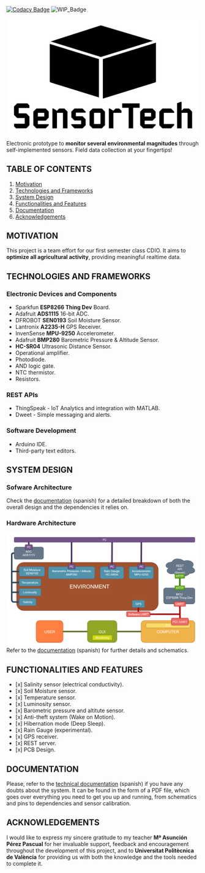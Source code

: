[![Codacy Badge](https://app.codacy.com/project/badge/Grade/afd781d6d3334004acae8f7ddd0c4dc8)](https://www.codacy.com/gh/abidanBrito/sensor-tech/dashboard?utm_source=github.com&amp;utm_medium=referral&amp;utm_content=abidanBrito/sensor-tech&amp;utm_campaign=Badge_Grade)
![WIP_Badge](https://img.shields.io/badge/version-1.0-blue.svg)

![Project_Logo](img/logo.png)

Electronic prototype to **monitor several environmental magnitudes** through self-implemented sensors. Field data collection at your fingertips!

## TABLE OF CONTENTS
1.  [Motivation](#motivation)
2.  [Technologies and Frameworks](#technologies-and-frameworks)
3.  [System Design](#system-design)
4.  [Functionalities and Features](#functionalities-and-features)
5.  [Documentation](#documentation)
6.  [Acknowledgements](#acknowledgements)

## MOTIVATION
This project is a team effort for our first semester class CDIO. It aims to **optimize all agricultural activity**, providing meaningful realtime data.

## TECHNOLOGIES AND FRAMEWORKS
### Electronic Devices and Components
*   Sparkfun **ESP8266 Thing Dev** Board.
*   Adafruit **ADS1115** 16-bit ADC.
*   DFROBOT **SEN0193** Soil Moisture Sensor.
*   Lantronix **A2235-H** GPS Receiver.
*   InvenSense **MPU-9250** Accelerometer.
*   Adafruit **BMP280** Barometric Pressure & Altitude Sensor.
*   **HC-SR04** Ultrasonic Distance Sensor. 
*   Operational amplifier.
*   Photodiode.
*   AND logic gate.
*   NTC thermistor.
*   Resistors.

### REST APIs
*   ThingSpeak - IoT Analytics and integration with MATLAB.
*   Dweet - Simple messaging and alerts. 

### Software Development 
*   Arduino IDE. 
*   Third-party text editors.

## SYSTEM DESIGN
### Sofware Architecture
Check the [documentation](Technical_Documentation.pdf) (spanish) for a detailed breakdown of both the overall design and the dependencies it relies on.

### Hardware Architecture
![Hardware Architecture Diagram](img/hardware_architecture.png)
Refer to the [documentation](Technical_Documentation.pdf) (spanish) for further details and schematics.

## FUNCTIONALITIES AND FEATURES 
*   \[x] Salinity sensor (electrical conductivity).
*   \[x] Soil Moisture sensor.
*   \[x] Temperature sensor.
*   \[x] Luminosity sensor.
*   \[x] Barometric pressure and altitute sensor.
*   \[x] Anti-theft system (Wake on Motion).
*   \[x] Hibernation mode (Deep Sleep).
*   \[x] Rain Gauge (experimental).
*   \[x] GPS receiver.
*   \[x] REST server.
*   \[x] PCB Design.

## DOCUMENTATION
Please, refer to the [technical documentation](Technical_Documentation.pdf) (spanish) if you have any doubts about the system. It can be found in the form of a PDF file, which goes over everything you need to get you up and running, from schematics and pins to dependencies and sensor calibration.

## ACKNOWLEDGEMENTS
I would like to express my sincere gratitude to my teacher **Mª Asunción Pérez Pascual** for her invaluable support, feedback and encouragement throughout the development of this project, and to **Universitat Politècnica de València** for providing us with both the knowledge and the tools needed to complete it.
